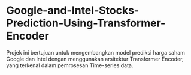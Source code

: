 # Google-and-Intel-Stocks-Prediction-Using-Transformer-Encoder
Projek ini bertujuan untuk mengembangkan model prediksi harga saham Google dan Intel dengan menggunakan arsitektur Transformer Encoder, yang terkenal dalam pemrosesan Time-series data.
